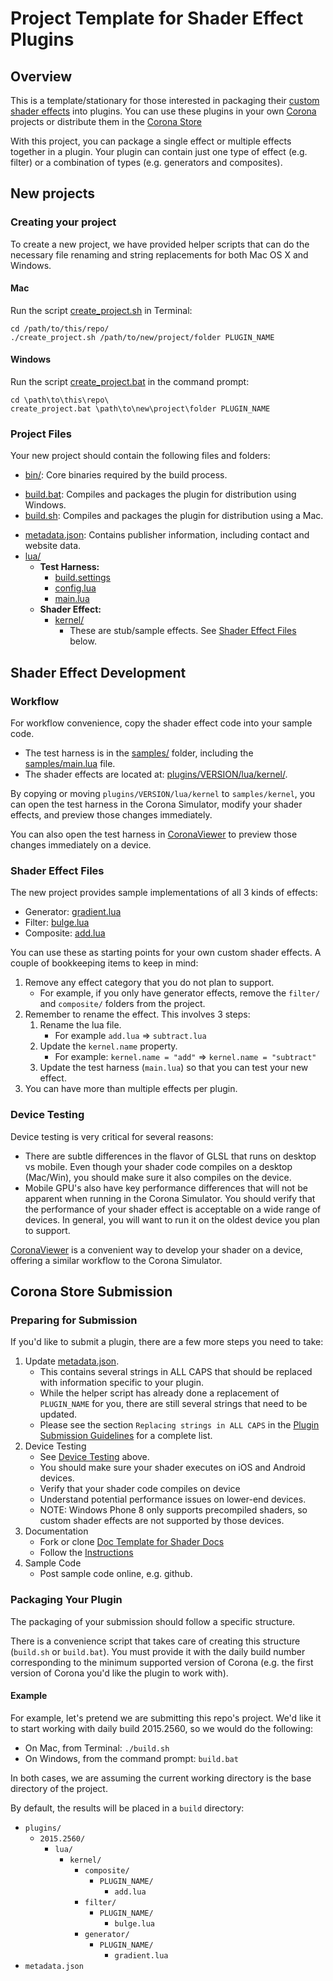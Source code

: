 # Project Template for Shader Effect Plugins


## Overview

This is a template/stationary for those interested in packaging their [custom shader effects](http://docs.coronalabs.com/daily/guide/graphics/customEffects.html) into plugins. You can use these plugins in your own [Corona](https://coronalabs.com/products/corona-sdk/) projects or distribute them in the [Corona Store](https://store.coronalabs.com)

With this project, you can package a single effect or multiple effects together in a plugin. Your plugin can contain just one type of effect (e.g. filter) or a combination of types (e.g. generators and composites).


## New projects

### Creating your project

To create a new project, we have provided helper scripts that can do the necessary file renaming and string replacements for both Mac OS X and Windows.

#### Mac

Run the script [create_project.sh](create_project.sh) in Terminal:

```
cd /path/to/this/repo/
./create_project.sh /path/to/new/project/folder PLUGIN_NAME
```

#### Windows

Run the script [create_project.bat](create_project.bat) in the command prompt:

```
cd \path\to\this\repo\
create_project.bat \path\to\new\project\folder PLUGIN_NAME
```


### Project Files

Your new project should contain the following files and folders:

* [bin/](bin/): Core binaries required by the build process.
+ [build.bat](build.bat): Compiles and packages the plugin for distribution using Windows.
+ [build.sh](build.sh): Compiles and packages the plugin for distribution using a Mac.
* [metadata.json](metadata.json): Contains publisher information, including contact and website data.
* [lua/](lua/)
	+ __Test Harness:__
		+ [build.settings](lua/build.settings)
		+ [config.lua](lua/config.lua)
		+ [main.lua](lua/main.lua)
	+ __Shader Effect:__
		+ [kernel/](lua/kernel/)
			- These are stub/sample effects. See [Shader Effect Files](#shader-effect-files) below.

## Shader Effect Development

### Workflow

For workflow convenience, copy the shader effect code into your sample code. 

* The test harness is in the [samples/](samples/) folder, including the [samples/main.lua](samples/main.lua) file.
* The shader effects are located at: [plugins/VERSION/lua/kernel/](plugins/VERSION/lua/kernel/).

By copying or moving `plugins/VERSION/lua/kernel` to `samples/kernel`, you can open the test harness in the Corona Simulator, modify your shader effects, and preview those changes immediately.

You can also open the test harness in [CoronaViewer](https://github.com/coronalabs/CoronaViewer) to preview those changes immediately on a device.

### Shader Effect Files

The new project provides sample implementations of all 3 kinds of effects: 

* Generator: [gradient.lua](lua/kernel/generator/PLUGIN_NAME/gradient.lua)
* Filter: [bulge.lua](lua/kernel/filter/PLUGIN_NAME/bulge.lua)
* Composite: [add.lua](lua/kernel/composite/PLUGIN_NAME/add.lua)

You can use these as starting points for your own custom shader effects. A couple of bookkeeping items to keep in mind:

1. Remove any effect category that you do not plan to support. 
	* For example, if you only have generator effects, remove the `filter/` and `composite/` folders from the project.
2. Remember to rename the effect. This involves 3 steps:
	1. Rename the lua file. 
		+ For example `add.lua` => `subtract.lua`
	2. Update the `kernel.name` property. 
		+ For example: `kernel.name = "add"` => `kernel.name = "subtract"`
	3. Update the test harness (`main.lua`) so that you can test your new effect.
3. You can have more than multiple effects per plugin. 

### Device Testing

Device testing is very critical for several reasons:

* There are subtle differences in the flavor of GLSL that runs on desktop vs mobile. Even though your shader code compiles on a desktop (Mac/Win), you should make sure it also compiles on the device.
* Mobile GPU's also have key performance differences that will not be apparent when running in the Corona Simulator. You should verify that the performance of your shader effect is acceptable on a wide range of devices. In general, you will want to run it on the oldest device you plan to support.

[CoronaViewer](https://github.com/coronalabs/CoronaViewer) is a convenient way to develop your shader on a device, offering a similar workflow to the Corona Simulator.

## Corona Store Submission

### Preparing for Submission

If you'd like to submit a plugin, there are a few more steps you need to take:

1. Update [metadata.json](metadata.json). 
	* This contains several strings in ALL CAPS that should be replaced with information specific to your plugin. 
	* While the helper script has already done a replacement of `PLUGIN_NAME` for you, there are still several strings that need to be updated.
	* Please see the section `Replacing strings in ALL CAPS` in the [Plugin Submission Guidelines](http://docs.coronalabs.com/daily/native/plugin/submission.html) for a complete list.
2. Device Testing
	* See [Device Testing](#device-testing) above.
	* You should make sure your shader executes on iOS and Android devices. 
	* Verify that your shader code compiles on device
	* Understand potential performance issues on lower-end devices.
	* NOTE: Windows Phone 8 only supports precompiled shaders, so custom shader effects are not supported by those devices.
3. Documentation
	* Fork or clone [Doc Template for Shader Docs](https://github.com/coronalabs/plugins-template-shader-docs)
	* Follow the [Instructions](https://github.com/coronalabs/plugins-template-shader-docs/blob/master/Instructions.markdown)
4. Sample Code
	* Post sample code online, e.g. github.

### Packaging Your Plugin

The packaging of your submission should follow a specific structure.

There is a convenience script that takes care of creating this structure (`build.sh` or `build.bat`). You must provide it with the daily build number corresponding to the minimum supported version of Corona (e.g. the first version of Corona you'd like the plugin to work with).

#### Example

For example, let's pretend we are submitting this repo's project. We'd like it to start working with daily build 2015.2560, so we would do the following:

* On Mac, from Terminal: `./build.sh`
* On Windows, from the command prompt: `build.bat`

In both cases, we are assuming the current working directory is the base directory of the project.

By default, the results will be placed in a `build` directory:

* `plugins/`
	+ `2015.2560/`
		- `lua/`
			- `kernel/`
				- `composite/`
					- `PLUGIN_NAME/`
						- `add.lua`
				- `filter/`
					- `PLUGIN_NAME/`
						- `bulge.lua`
				- `generator/`
					- `PLUGIN_NAME/`
						- `gradient.lua`
* `metadata.json`
